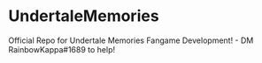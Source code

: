 # UndertaleMemories
Official Repo for Undertale Memories Fangame Development! - DM RainbowKappa#1689 to help!
